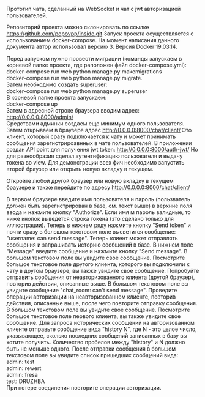 Прототип чата, сделанный на WebSocket и чат с jwt авторизацией пользователей.

Репозиторий проекта можно склонировать по ссылке https://github.com/popovpp/inside.git
Запуск проекта осуществляется с использованием docker-compose. На момент написания данного документа автор использовал версию 3. Версия Docker 19.03.14.

Перед запуском нужно провести миграции (команды запускаем в корневой папке проекта, где раположен файл docker-compose.yml):<br>
docker-compose run web python manage.py makemigrations<br>
docker-compose run web python manage.py migrate.<br>
Затем необходимо создать superuser:<br>
docker-compose run web python manage.py superuser<br>
В корневой папке проекта запускаем:<br>
docker-compose up<br>
Затем в адресной строке браузера вводим адрес:<br>
http://0.0.0.0:8000/admin/<br>
Средствами админки создаем еще минимум одного пользователя.
Затем открываем в браузере адрес http://0.0.0.0:8000/chat/client/
Это клиент, который сразу подключается к чату и может принимать сообщения зарегистрироавнных в чате пользователей.
В приложении создан API point для получения jwt token:
http://0.0.0.0:8000/auth-jwt/
Но для разнообразия сделал аутентификацию пользователя и выдачу токена во view.
Для демонстрации всех фич необходимо запустить второй браузер или открыть новую вкладку в текущем. 

Откройте любой другой браузер или новую вкладку в текущем браузере и также перейдите по адресу 
http://0.0.0.0:8000/chat/client/

В первом браузере введите имя пользователя и пароль (пользватель должен быть зарегистрирован в базе, см. текст выше) в верхние поля ввода и нажмите кнопку "Authorize".
Если имя м пароль валидные, то ниже кнопок выведется строка токена (это сделано только для иллюстрации).
Теперь в нижнем ряду нажмите кнопку "Send token" и почти сразу в большом текстовом поле высветится сообщение: "username: can send message". Теперь клиент может отправлять сообщения и запрашивать историю сообщений в базе.
В нижнем поле "Message" введите сообщение и нажмите кнопку "Send message". В большом текстовом поле вы увидите свое сообщение. Посмотрите большое текстовое поле другого клиента, которого вы подключили к чату в другом браузере, вы также увидите свое сообщение.
Попробуйте отправить сообщения от неавторизованного клиента (другой браузер), повторив действия, описанные выше. В большом текстовом поле вы увидите сообщение "chat_room: can't send message". 
Проведите операции авторизации на неавторизованном клиенте, повторив действия, описанные выше, после чего повторите отправку сообщения. В большом текстовом поле вы увидите свое сообщение. Посмотрите большое текстовое поле первого клиента, вы также увидите свое сообщение.
Для запроса исторических сообщений на авторизованном клиенте отправьте сообщение вида "history N", где N - это целое число, указывающее, сколько последних сообщений записанных в базу вы хотите получить. Количество пробелов между "history" и N должно быть не меньше одного. После отправки сообщения в большом текстовом поле вы увидите список пришедших сообщений вида:<br>
admin: test<br>
admin: rewert<br>
admin: fresa<br>
test: DRUZHBA<br>
При потере соединения повторите операции авторизации.
